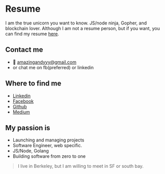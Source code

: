 # Resume
I am the true unicorn you want to know. JS/node ninja, Gopher, and blockchain lover. Although I am not a resume person, but if you want, you can find my resume [here](https://github.com/amazingandyyy/resume/blob/master/Andy_Chen_Resume_2017_Fall.pdf).

## Contact me
- 📧 amazingandyyy@gmail.com
- or chat me on fb(preferred) or linkedin

## Where to find me
- [Linkedin](https://www.linkedin.com/in/amazingandyyy/)
- [Facebook](https://www.facebook.com/amazingandyyy)
- [Github](https://github.com/amazingandyyy)
- [Medium](https://medium.com/@amazingandyyy)

## My passion is
- Launching and managing projects
- Software Engineer, web specific.
- JS/Node, Golang
- Building software from zero to one

> I live in Berkeley, but I am willing to meet in SF or south bay.

